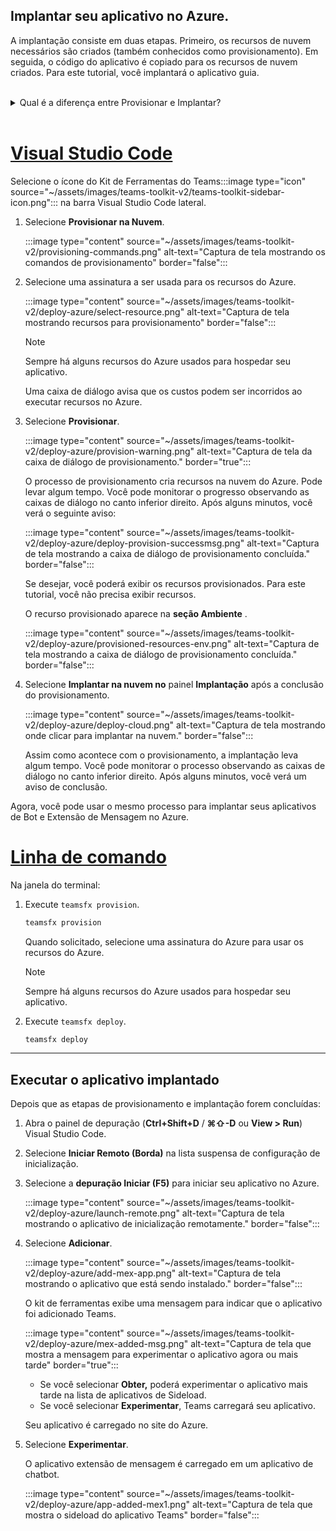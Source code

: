 ## <a name="deploy-your-app-to-azure"></a>Implantar seu aplicativo no Azure.

A implantação consiste em duas etapas.  Primeiro, os recursos de nuvem necessários são criados (também conhecidos como provisionamento). Em seguida, o código do aplicativo é copiado para os recursos de nuvem criados. Para este tutorial, você implantará o aplicativo guia.
<br> 
<br>
<details>
<summary>Qual é a diferença entre Provisionar e Implantar?</summary>
<br>
A <b>etapa Provisionar</b> cria recursos no Azure e Microsoft 365 para seu aplicativo, mas nenhum código (HTML, CSS, JavaScript etc.) é copiado para os recursos. A <b>etapa</b> Implantar copia o código do aplicativo para os recursos criados durante a etapa de provisionamento. É comum implantar várias vezes sem provisionar novos recursos. Como a etapa de provisionamento pode levar algum tempo para ser concluída, ela é separada da etapa de implantação.
</details>
<br>

# <a name="visual-studio-code"></a>[Visual Studio Code](#tab/vscode)

Selecione o ícone do Kit de Ferramentas do Teams:::image type="icon" source="~/assets/images/teams-toolkit-v2/teams-toolkit-sidebar-icon.png"::: na barra Visual Studio Code lateral.

1. Selecione **Provisionar na Nuvem**.

   :::image type="content" source="~/assets/images/teams-toolkit-v2/provisioning-commands.png" alt-text="Captura de tela mostrando os comandos de provisionamento" border="false":::

1. Selecione uma assinatura a ser usada para os recursos do Azure.

    :::image type="content" source="~/assets/images/teams-toolkit-v2/deploy-azure/select-resource.png" alt-text="Captura de tela mostrando recursos para provisionamento" border="false":::

   > [!NOTE]
   > Sempre há alguns recursos do Azure usados para hospedar seu aplicativo.

    Uma caixa de diálogo avisa que os custos podem ser incorridos ao executar recursos no Azure.

1. Selecione **Provisionar**.

   :::image type="content" source="~/assets/images/teams-toolkit-v2/deploy-azure/provision-warning.png" alt-text="Captura de tela da caixa de diálogo de provisionamento." border="true":::

   O processo de provisionamento cria recursos na nuvem do Azure. Pode levar algum tempo. Você pode monitorar o progresso observando as caixas de diálogo no canto inferior direito. Após alguns minutos, você verá o seguinte aviso:

   :::image type="content" source="~/assets/images/teams-toolkit-v2/deploy-azure/deploy-provision-successmsg.png" alt-text="Captura de tela mostrando a caixa de diálogo de provisionamento concluída." border="false":::

    Se desejar, você poderá exibir os recursos provisionados. Para este tutorial, você não precisa exibir recursos.

    O recurso provisionado aparece na **seção Ambiente** .

    :::image type="content" source="~/assets/images/teams-toolkit-v2/deploy-azure/provisioned-resources-env.png" alt-text="Captura de tela mostrando a caixa de diálogo de provisionamento concluída." border="false":::

1. Selecione **Implantar na nuvem no** painel **Implantação** após a conclusão do provisionamento.

   :::image type="content" source="~/assets/images/teams-toolkit-v2/deploy-azure/deploy-cloud.png" alt-text="Captura de tela mostrando onde clicar para implantar na nuvem." border="false":::

   Assim como acontece com o provisionamento, a implantação leva algum tempo. Você pode monitorar o processo observando as caixas de diálogo no canto inferior direito. Após alguns minutos, você verá um aviso de conclusão.

Agora, você pode usar o mesmo processo para implantar seus aplicativos de Bot e Extensão de Mensagem no Azure.

# <a name="command-line"></a>[Linha de comando](#tab/cli)

Na janela do terminal:

1. Execute `teamsfx provision`.

   ``` bash
   teamsfx provision
   ```

   Quando solicitado, selecione uma assinatura do Azure para usar os recursos do Azure.

   > [!NOTE]
   > Sempre há alguns recursos do Azure usados para hospedar seu aplicativo.

1. Execute `teamsfx deploy`.

   ``` bash
   teamsfx deploy
   ```

---

## <a name="run-the-deployed-app"></a>Executar o aplicativo implantado

Depois que as etapas de provisionamento e implantação forem concluídas:

1. Abra o painel de depuração (**Ctrl+Shift+D** / **⌘⇧-D** ou **View > Run**) Visual Studio Code.
1. Selecione **Iniciar Remoto (Borda)** na lista suspensa de configuração de inicialização.
1. Selecione a **depuração Iniciar (F5)** para iniciar seu aplicativo no Azure.

   :::image type="content" source="~/assets/images/teams-toolkit-v2/deploy-azure/launch-remote.png" alt-text="Captura de tela mostrando o aplicativo de inicialização remotamente." border="false":::

1. Selecione **Adicionar**.

   :::image type="content" source="~/assets/images/teams-toolkit-v2/deploy-azure/add-mex-app.png" alt-text="Captura de tela mostrando o aplicativo que está sendo instalado." border="false":::

   O kit de ferramentas exibe uma mensagem para indicar que o aplicativo foi adicionado Teams.

   :::image type="content" source="~/assets/images/teams-toolkit-v2/deploy-azure/mex-added-msg.png" alt-text="Captura de tela que mostra a mensagem para experimentar o aplicativo agora ou mais tarde" border="true":::
 
    - Se você selecionar **Obter,** poderá experimentar o aplicativo mais tarde na lista de aplicativos de Sideload.
    - Se você selecionar **Experimentar**, Teams carregará seu aplicativo.

   Seu aplicativo é carregado no site do Azure.
   
1. Selecione **Experimentar**.

   O aplicativo extensão de mensagem é carregado em um aplicativo de chatbot.

   :::image type="content" source="~/assets/images/teams-toolkit-v2/deploy-azure/app-added-mex1.png" alt-text="Captura de tela que mostra o sideload do aplicativo Teams" border="false":::


